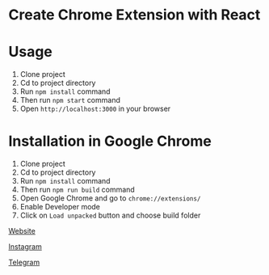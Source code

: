 # Create Chrome Extension with React

# Usage

1. Clone project
2. Cd to project directory
3. Run `npm install` command
4. Then run `npm start` command
5. Open `http://localhost:3000` in your browser

# Installation in Google Chrome

1. Clone project
2. Cd to project directory
3. Run `npm install` command
4. Then run `npm run build` command
5. Open Google Chrome and go to `chrome://extensions/`
6. Enable Developer mode
7. Click on `Load unpacked` button and choose build folder

[Website](https://afzoone.dev/)

[Instagram](https://instagram.com/afzoone.dev)

[Telegram](https://t.me/afzoone_dev)
